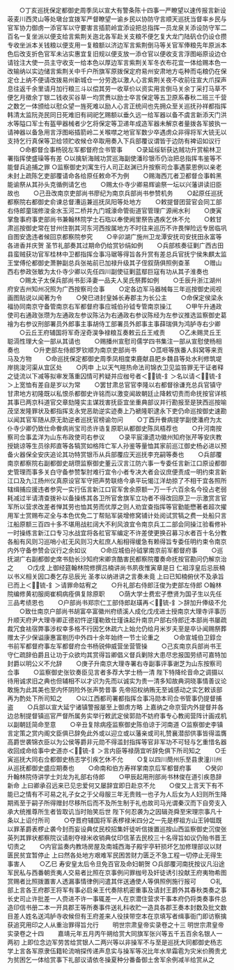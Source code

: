 <!-- { "loadSidebar": true } -->
　　○丁亥巡抚保定都御史周季凤以宣大有警条陈十四事一严瞭望以速传报言新设荍麦川西灵山等处墩台宜拨军严督瞭望一谕乡民以协防守言顺天巡抚当督率乡民与官军协力御虏一添官军以守要害言插箭岭宜添设把总指挥一员龙泉关添设防守军二百名一复坐派以便支给言紫荆关迤北各军赴关支粮不便乞复大龙门陆矾仓仍设仓攒专收坐派本关钱粮以便支用一复粮额以济边军言紫荆倒马等关官军俸粮先年原派本色后改支折色官军未沾实惠宜复旧规以便支放一添仓官以便收支言浮图峪原设边仓请铨注大使一员主守收支一给本色以厚边军言紫荆关军冬衣布花宜一体给赐本色一改输纳以实边储言紫荆关中千户所旗军原拨保定府易州安肃地方屯种而屯粮仍在保定仓上纳不便请改拨易州新城仓一分劳逸以激人心言紫荆关夜不收前往宣大爪探声息往返千余里请月加行粮三斗以偿其劳一收草价以资实用言倒马关余丁采打马草不便乞月徵余丁银二钱收买谷草一均赏赉以励士卒言保定等五卫原系春秋二班三千营之数乞一体颁给以慰众望一旌死难以励人心言正统间也先拥众至关巡抚孙祥都指挥韩清太监阮尧民同日死难旧有祠祀乞赐额以垂久远一给军器以备不虞言新添天门洪水等隘口军士有盔甲器械者少乞将保定等卫递年成造军器未解京者量拨各军披执一请神器以备急用言浮图峪插箭岭二关喉噤之地官军数少卒遇虏众非得将军大铳无以支持乞行真保等卫给领贮收候仓卒取用奏入下兵部覆议谓皆于边防有裨诏如议行
　　○命都督佥事杨锐左军都督府佥书管事
　　○录延绥斩获达贼功升赏榆林卫署指挥使盛璪等有差
○以擒斩海贼功赏巡海副使潘珍银币仍治把总指挥韦鉴等不能督兵追捕之罪
○监察御史刘寓生行人司正赵渊已升按察司佥事遇蒙恩例以亲老未封上疏陈乞吏部覆请命各给原任敕命不为例
　　○赐海西兀者卫都督佥事斡黑能谕祭从其孙头克循例请乞也
　　○赐太仆寺少卿易辉谕祭一坛以兴藩讲读旧臣故也
　　○己丑改南京吏部尚书廖纪为南京兵部尚书参赞机务
　　○起原任巡抚都察院右都御史俞谏总督漕运兼巡抚凤阳等处地方
　　○敕提督团营官会同工部右侍郎童瑞修浚金水玉河二桥并九门城濠命管街道官管理广源闸水利
　　○庚寅掌詹事府事吏部尚书兼翰林院学士石珤以奉使阙里祭告遇疾乞休不允
　　○敕甘肃巡按御史常在甘州住劄其河东河西按属地方不时往来巡历不许畏惮险远专居临巩自图安逸违者候回京都察院参究
　　○辛卯湖广施州卫龙潭安抚司安抚田永富等各进香并庆贺  圣节礼部奏其过期命仍给赏钞绢如例
　　○兵部核奏征剿广西古田县蛮贼获功官军桂林中卫都指挥佥事冯琚等得旨各升赏有差总兵官抚宁侯朱麒太监王堂傅伦都御史萧翀副总兵张祐前已加禄升级其子侄叙荫俱照例查革
　　○赠山西右参政张敏为太仆寺少卿以先任四川副使征剿蓝鄢巨寇有功从其子淮奏也
　　○赐太子太保兵部尚书彭泽妻一品夫人吴氏祭葬如例
　　○壬辰升浙江湖州府安吉州知州况照为广西按察司佥事
　　○定各边军马器械每三年巡按御史阅视画图贴说以闻著为令
　　○癸巳进封皇姊长寿郡主为长公主
　　○命保定侯梁永福协同南京守备管南京右军都督府事应城伯孙钺专管南京操江
　　○甲午升通政使司右通政张瓒为左通政左参议陈沾为右通政右参议陈经为左参议推选监察御史葛禬为右参议刑部署员外郎事主事胡侍工部署员外郎事主事薛瑞俱为鸿胪寺右少卿
　　○云丘王府辅国将军奇浧奇淏争禄粮互奏敕云丘王戒责
　　○乙未赐灵丘王聪滆性理大全一部从其请也
　　○赐播州宣慰司儒学四书集注一部从宣慰使杨相奏也
　　○升吏部左侍郎罗钦顺为南京吏部尚书
　　○苽咂等族番人斜窝等来贡马及方物
　　○命巡抚保定都御史周季凤相度束鹿献县肥乡魏县等处水利修筑堤岸挑浚河渠从宜区处
　　○丙申  上以天气暄热命法司锦衣卫见监笞罪无干证者释之徒流以下减等拟审发落重囚情可矜疑并应枷号者＜锍-釒＞名以请＜锍-釒＞上宽恤有差自是岁以为常
　　○罢甘肃总官官李隆以右都督徐谦充总兵官镇守甘肃地方初隆既以私恨杀都御史许铭而以激变闻故朝廷止降敕切责而命抚按官详核其事已两京科道官交章劾隆实主谋戕害抚臣宜坐重典部议并行勘报至是狭西巡按喻茂坚发隆罪状及都指挥支永党恶助逆实迹奏上乃褫隆职逮永下吏仍命巡按御史速勘以闻其官军随从原无助逆者巡抚官榜谕勿问
　　○丁酉升餋病提学副使潘府为太仆寺少卿仍致仕命餋病尚宝司丞许诰复原职从都御史陈凤梧荐也
　　○升河南按察司佥事孟洋为山东布政使司右参议
　　○录平宸濠遗功徽州知府张芹等安庆教授姚谅等生员徐邦直等各犒赏如格阵亡军人孙鉴等量恤其家前巡江御史杨必进以预备火器保全安庆追论其功特赏银币从兵部覆应天巡抚李充嗣等奏也
　　○兵部覆南京都察院右副都御史胡瓒监察御史董云汉言江防六事一专委任言新江口原设都御史管理而事多关白守备参赞掣肘难行宜令小者专决大者会议庶便责成一明约束言新江口及九江扬州仪真原设官军守把声势联络今承平玩愒江洋劫掠了不相干宜各照所辖缉捕应援违者参究一实行伍言新江口官军舍余原额一万一千六百余名今役占老弱耗减过半请清查拨补以备操练其各卫所官舍旗军立功者不得改回原卫一示激赏言官军所以营求改差者惮其劳也恤其劳而优厚之则人劝宜查指挥等官勤能懋著者超次擢用军士赏赐布疋全与本色优免二丁帮贴军装增修窝铺计处阅试赏犒之费一处船只言江船原额三百四十多不堪用战舡阔大不利风浪宜令南京兵工二部会同操江验看修补一时操练言新江口专习水战宜将各舡官军编定不许差使更换召募习水者百十名分教各船有风则习巡哨小舡无风则习大舡庶人船相得缓急有赖得旨专委任明约束令南京内外守备参赞会议行之余如议
　　○命应城伯孙钺掌南京前军都督府事
　　○巡抚湖广右副都御史席书劾长沙知府宋卿贪酷害民都察院覆奏命抚按官勘问仍解京治之
　　○戊戌  上御经筵翰林院修撰吕楠讲尚书夙夜惟寅章是日  仁祖淳皇后忌辰楠以书义相关因口奏乞存忌辰光  圣孝以纳进讲之言奏未竟  上曰已知楠俯伏不及承旨已而上＜锍-釒＞请罪命姑宥之
　　○升礼部右侍郎汪俊为吏部左侍郎
○翰林院编修黄初服阕崔桐病痊俱复除原职
　　○荫大学士费宏子懋贤为国子生以先任三品考绩恩也
　　○户部尚书郑宗仁工部侍郎赵璜再＜锍-釒＞辞加升俸级不允
　　○致仕南京户部尚书胡富卒富徽州府绩溪人成化戊戌进士授南京大理寺评事历升顺天府尹大理寺卿正德初忤逆瑾勒致仕瑾诛起升南京户部右侍郎迁本部尚书屡疏裁冗食袪宿弊事涉权幸多格不行因乞休疏六上始允仍给月米岁夫至是卒讣闻赐祭葬赠太子少保谥康惠富剔历中外四十余年始终一节士论重之
　　○命宣城伯卫錞佥书前军都督府事左军都督府佥书杨锐伸威营坐营管操
　　○己亥南京兵部尚书王守仁疏辞伯爵且让功于众欲均其赏得旨卿倡义督兵剿除大患尽忠报国劳绩可嘉特加封爵以明公义不允辞
　　○庚子升南京大理寺署右寺副事评事谢芝为山东按察司佥事
　　○监察御史张钦奏臣见言者多荐大学士杨一清  陛下特降纶音命之调摄以待用诚求旧之典也但辅相不以才识为先而以诚实为贵一清多知故典洞晓事情善议论敢施为此其美也至内怀阴险外张声势昔事  先帝招权纳贿无至诚感动之实乞敕该部再为酌处下所司知之
　　○以江西都司署都指挥佥事冯勋本司佥书管事仍提督捕盗
　　○兵部以宣大延宁诸镇警报屡至上御虏方略  上嘉纳之命京营内外提督并各边总制提督镇巡官严督所属务实举行敕武定侯郭勋不妨府事专心教阅营阵计画戎机以副朝廷简命至意
　　○辛丑复除病痊监察御史陈伯谅于河南道
○监察御史李镇言定策之赏内阁文臣俱已辞免此外或以迎立或以藩亲或司礼赞襄潜邸供事皆得滥膺高爵世袭锦衣臣以为公侯等爵非元勋不得滥封指挥等官非军功不可轻与乞重惜名器收回成命给事中史道亦＜锍-釒＞言内臣等禄荫宜听辞免俱下所司知之
　　○壬寅巡抚大同右佥都御史杨志学引疾乞休不允
　　○复以四川蕳州乐至县隶潼川州从巡抚都御史盛应期奏也
　　○命南和伯方寿祥掌南京后军都督府事
　　○癸卯升翰林院侍讲学士刘龙为礼部右侍郎
　　○甲辰起用刑部尚书林俊在道引疾恳辞新命  上曰卿承召远来已见忠爱何又屡辞宜即日赴京不允
　　○俊又上言天下有不能已之情有不可易之礼子女之于父母服三年无贵贱一也子为人后女为人妇则所生降期焉至于嗣子所得赠封尽移所后而不及所生制于礼也故司马光谓秦汉而下自旁支入承大统推尊所生者皆取讥当时贻笑后世  陛下何忍袭为之因辑尧舜至宋理宗事凡十条以上诏付所司
　　○夺晋府辅国将军表椤禄米四分之一先是椤祖方山王钟铤既以罪革爵表椤止袭今封而妄设典仗民校招集奸徒听信拨置巡按山西监察御史沉俊张英列其罪状都察院议请削夺禄米收销典仗印信革去民校三十名得旨如议仍贻书晋王切责之
　　○内官监奏内教场房屋及南城西海子殿宇亭轩损坏乞加修理部议以财匮民贫宜暂停止  上曰然各处地方艰难军民困苦财力匮乏不急工程一切停止无得生事害人
　　○乙巳  寿安皇太后令旦免百官及命妇朝贺
○兵部覆河南抚按议凡沿途军民私与西番朝贡夷人交易者比照在京事例问罪枷号及奸徒诱引投献王府夷物希图赏赐者比照拨置害人透漏事情律例问遣其伴送通使人等俱照例施行报可
　　○礼部上言各王府郡王将军有事必启亲王代奏除机密重事及请封王爵外其春秋类奏之事长史司止许批差一人赍进不许一事辄差一人在京潜住营求干事本府仍将类奏事件总造印信书册二本一开具郡王等所奏事件送礼科收贮一造具各郡王奏本封数及批文数目差人姓名送鸿胪寺收候但有王府差来人役挟带空本在京填写者缉事衙门即访察擒获追究用印之人从重治罪得旨允行
　　明世宗肃皇帝实录卷之十三
明世宗肃皇帝实录卷之十四
　　嘉靖元年五月丙午朔给赏大同旗军张兴等五千五百余名银人一两初  上即位念边军劳苦给赏银人二两兴等以非操军不与至是巡抚大同都御史杨志学上言各军原隶伍籍轮流哨探传递声息实与操军等况比年水旱霜雹为灾米价腾贵尤为贫困乞一体给赏事下礼部议请依冬操夏种分番备御土舍军余例减半给赏从之
